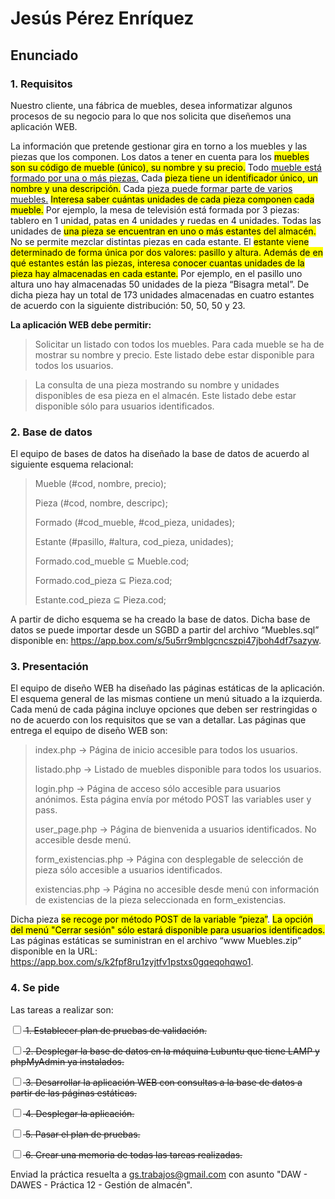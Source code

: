 # Jesús Pérez Enríquez
## Enunciado

### 1. Requisitos
Nuestro cliente, una fábrica de muebles, desea informatizar algunos procesos de su negocio para lo que nos solicita que diseñemos una aplicación WEB.

La información que pretende gestionar gira en torno a los muebles y las piezas que los componen. Los datos a tener en cuenta para los <mark>muebles son su código de mueble (único), su nombre y su precio.</mark> Todo <u>mueble está formado por una o más piezas.</u> Cada <mark>pieza tiene un identificador único, un nombre y una descripción.</mark> Cada <u>pieza puede formar parte de varios muebles.</u> <mark>Interesa saber cuántas unidades de cada pieza componen cada mueble.</mark>
Por ejemplo, la mesa de televisión está formada por 3 piezas: tablero en 1 unidad, patas en 4 unidades y ruedas en 4 unidades.
Todas las unidades de <mark>una pieza se encuentran en uno o más estantes del almacén.</mark> No se permite mezclar distintas piezas en cada estante. El <mark>estante viene determinado de forma única por dos valores: pasillo y altura. Además de en qué estantes están las piezas, interesa conocer cuantas unidades de la pieza hay almacenadas en cada estante.</mark>
Por ejemplo, en el pasillo uno altura uno hay almacenadas 50 unidades de la pieza “Bisagra metal”. De dicha pieza hay un total de 173 unidades almacenadas en cuatro estantes de acuerdo con la siguiente distribución: 50, 50, 50 y 23.

**La aplicación WEB debe permitir:**

> Solicitar un listado con todos los muebles. Para cada mueble se ha de mostrar su nombre y precio. Este listado debe estar disponible para todos los usuarios.

> La consulta de una pieza mostrando su nombre y unidades disponibles de esa pieza en el almacén. Este listado debe estar disponible sólo para usuarios identificados.

### 2. Base de datos
El equipo de bases de datos ha diseñado la base de datos de acuerdo al siguiente esquema relacional:

> Mueble (#cod, nombre, precio);
>
> Pieza (#cod, nombre, descripc);
>
> Formado (#cod_mueble, #cod_pieza, unidades);
>
> Estante (#pasillo, #altura,   cod_pieza, unidades);
>
> Formado.cod_mueble ⊆ Mueble.cod;
> 
> Formado.cod_pieza ⊆ Pieza.cod;
>
>Estante.cod_pieza ⊆ Pieza.cod;

A partir de dicho esquema se ha creado la base de datos. Dicha base de datos se puede importar desde un SGBD a partir del archivo “Muebles.sql” disponible en: https://app.box.com/s/5u5rr9mblgcncszpi47jboh4df7sazyw.

### 3. Presentación
El equipo de diseño WEB ha diseñado las páginas estáticas de la aplicación. El esquema general de las mismas contiene un menú situado a la izquierda. Cada menú de cada página incluye opciones que deben ser restringidas o no de acuerdo con los requisitos que se van a detallar. Las páginas que entrega el equipo de diseño WEB son:

> index.php -> Página de inicio accesible para todos los usuarios.
>
> listado.php -> Listado de muebles disponible para todos los usuarios.
> 
> login.php -> Página de acceso sólo accesible para usuarios anónimos. Esta página envía por método POST las variables user y pass.
> 
> user_page.php -> Página de bienvenida a usuarios identificados. No accesible desde menú. 
>
> form_existencias.php -> Página con desplegable de selección de pieza sólo accesible a usuarios identificados. 
>
> existencias.php -> Página no accesible desde menú con información de existencias de la pieza seleccionada en form_existencias. 

Dicha pieza <mark>se recoge por método POST de la variable “pieza”</mark>.
<mark>La opción del menú "Cerrar sesión" sólo estará disponible para usuarios identificados.</mark>
Las páginas estáticas se suministran en el archivo “www Muebles.zip” disponible en la URL: https://app.box.com/s/k2fpf8ru1zyjtfv1pstxs0gqeqohqwo1.

### 4. Se pide
Las tareas a realizar son:

~~<input type="checkbox"> 1. Establecer plan de pruebas de validación.~~

~~<input type="checkbox"> 2. Desplegar la base de datos en la máquina Lubuntu que tiene LAMP y phpMyAdmin ya instalados.~~

~~<input type="checkbox"> 3. Desarrollar la aplicación WEB con consultas a la base de datos a partir de las páginas estáticas.~~

~~<input type="checkbox"> 4. Desplegar la aplicación.~~

~~<input type="checkbox"> 5. Pasar el plan de pruebas.~~

~~<input type="checkbox"> 6. Crear una memoria de todas las tareas realizadas.~~

Enviad la práctica resuelta a gs.trabajos@gmail.com con asunto "DAW - DAWES - Práctica 12 - Gestión de almacén".



